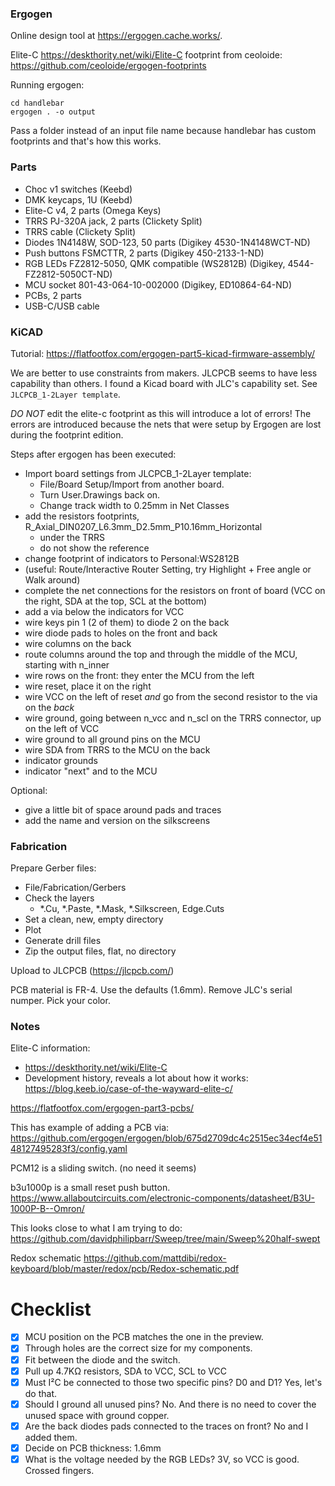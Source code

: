 

### Ergogen

Online design tool at https://ergogen.cache.works/.

Elite-C https://deskthority.net/wiki/Elite-C footprint from ceoloide: https://github.com/ceoloide/ergogen-footprints

Running ergogen:

```
cd handlebar
ergogen . -o output
```

Pass a folder instead of an input file name because handlebar has custom footprints and that's how this works.


### Parts

- Choc v1 switches (Keebd)
- DMK keycaps, 1U (Keebd)
- Elite-C v4, 2 parts (Omega Keys)
- TRRS PJ-320A jack, 2 parts (Clickety Split)
- TRRS cable (Clickety Split)
- Diodes 1N4148W, SOD-123, 50 parts (Digikey 4530-1N4148WCT-ND)
- Push buttons FSMCTTR, 2 parts (Digikey 450-2133-1-ND)
- RGB LEDs FZ2812-5050, QMK compatible (WS2812B) (Digikey, 4544-FZ2812-5050CT-ND)
- MCU socket 801-43-064-10-002000 (Digikey, ED10864-64-ND)
- PCBs, 2 parts
- USB-C/USB cable


### KiCAD 

Tutorial: https://flatfootfox.com/ergogen-part5-kicad-firmware-assembly/

We are better to use constraints from makers. JLCPCB seems to have less capability than others. I found a Kicad board with JLC's capability set. See `JLCPCB_1-2Layer template`.

*DO NOT* edit the elite-c footprint as this will introduce a lot of errors! The errors are introduced because the nets that were setup by Ergogen are lost during the footprint edition.

Steps after ergogen has been executed:
- Import board settings from JLCPCB_1-2Layer template:
  - File/Board Setup/Import from another board. 
  - Turn User.Drawings back on.
  - Change track width to 0.25mm in Net Classes
- add the resistors footprints, R_Axial_DIN0207_L6.3mm_D2.5mm_P10.16mm_Horizontal
  - under the TRRS
  - do not show the reference
- change footprint of indicators to Personal:WS2812B
- (useful: Route/Interactive Router Setting, try Highlight + Free angle or Walk around)
- complete the net connections for the resistors on front of board (VCC on the right, SDA at the top, SCL at the bottom)
- add a via below the indicators for VCC
- wire keys pin 1 (2 of them) to diode 2 on the back
- wire diode pads to holes on the front and back
- wire columns on the back
- route columns around the top and through the middle of the MCU, starting with n_inner
- wire rows on the front: they enter the MCU from the left
- wire reset, place it on the right
- wire VCC on the left of reset *and* go from the second resistor to the via on the *back*
- wire ground, going between n_vcc and n_scl on the TRRS connector, up on the left of VCC
- wire ground to all ground pins on the MCU
- wire SDA from TRRS to the MCU on the back
- indicator grounds
- indicator "next" and to the MCU

Optional:
- give a little bit of space around pads and traces
- add the name and version on the silkscreens


### Fabrication

Prepare Gerber files:
- File/Fabrication/Gerbers
- Check the layers
  - *.Cu, *.Paste, *.Mask, *.Silkscreen, Edge.Cuts
- Set a clean, new, empty directory
- Plot
- Generate drill files
- Zip the output files, flat, no directory

Upload to JLCPCB (https://jlcpcb.com/)

PCB material is FR-4. Use the defaults (1.6mm). Remove JLC's serial numper. Pick your color. 


### Notes

Elite-C information:
- https://deskthority.net/wiki/Elite-C
- Development history, reveals a lot about how it works: https://blog.keeb.io/case-of-the-wayward-elite-c/

https://flatfootfox.com/ergogen-part3-pcbs/

This has example of adding a PCB via: https://github.com/ergogen/ergogen/blob/675d2709dc4c2515ec34ecf4e5148127495283f3/config.yaml

PCM12 is a sliding switch. (no need it seems)

b3u1000p is a small reset push button. https://www.allaboutcircuits.com/electronic-components/datasheet/B3U-1000P-B--Omron/

This looks close to what I am trying to do: https://github.com/davidphilipbarr/Sweep/tree/main/Sweep%20half-swept

Redox schematic https://github.com/mattdibi/redox-keyboard/blob/master/redox/pcb/Redox-schematic.pdf


# Checklist

- [x] MCU position on the PCB matches the one in the preview.
- [x] Through holes are the correct size for my components.
- [x] Fit between the diode and the switch.
- [x] Pull up 4.7KΩ resistors, SDA to VCC, SCL to VCC
- [x] Must I²C be connected to those two specific pins? D0 and D1? Yes, let's do that.
- [x] Should I ground all unused pins? No. And there is no need to cover the unused space with ground copper.
- [x] Are the back diodes pads connected to the traces on front? No and I added them.
- [x] Decide on PCB thickness: 1.6mm
- [x] What is the voltage needed by the RGB LEDs? 3V, so VCC is good. Crossed fingers.